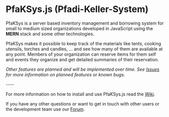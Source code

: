 # PfaKSys.js (**Pfa**di-**K**eller-**S**ystem)

PfaKSys is a server based inventory management and borrowing system for small to medium sized organizations developed in JavaScript using the **MERN** stack and some other technologies.

PfaKSys makes it possible to keep track of the materials like tents, cooking utensils, torches and candles, ... and see how many of them are available at any point. Members of your organization can reserve items for them self and events they organize and get detailed summaries of their reservation.

*Other features are planned and will be implemented over time. See* [*Issues*](https://github.com/Nuhser/PfaKSys.js/issues) *for more information on planned features or known bugs.*

\----

For more information on how to install and use PfaKSys.js read the [Wiki](https://github.com/Nuhser/PfaKSys.js/wiki).

If you have any other questions or want to get in touch with other users or the development team use our [Forum](https://github.com/Nuhser/PfaKSys.js/discussions).